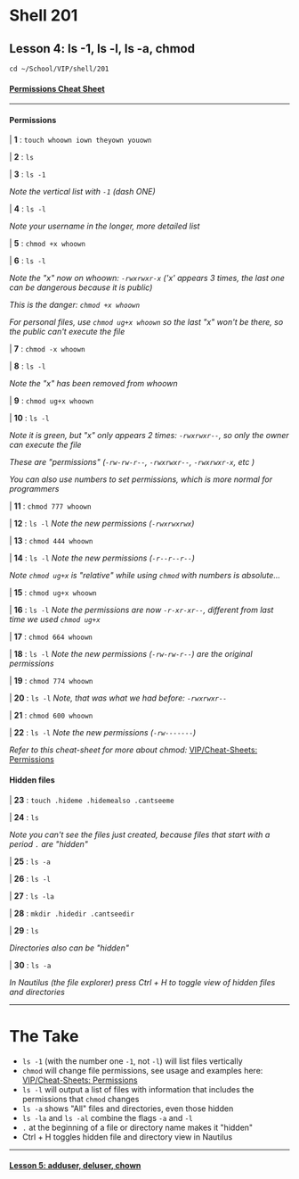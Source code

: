 # Shell 201
## Lesson 4: ls -1, ls -l, ls -a, chmod

`cd ~/School/VIP/shell/201`

#### [Permissions Cheat Sheet](https://github.com/inkVerb/vip/blob/master/Cheat-Sheets/Permissions.md)

___

#### Permissions

| **1** : `touch whoown iown theyown youown`

| **2** : `ls`

| **3** : `ls -1`

*Note the vertical list with `-1` (dash ONE)*

| **4** : `ls -l`

*Note your username in the longer, more detailed list*

| **5** : `chmod +x whoown`

| **6** : `ls -l`

*Note the "x" now on whoown: `-rwxrwxr-x` ('x' appears 3 times, the last one can be dangerous because it is public)*

*This is the danger: `chmod +x whoown`*

*For personal files, use `chmod ug+x whoown` so the last "x" won't be there, so the public can't execute the file*

| **7** : `chmod -x whoown`

| **8** : `ls -l`

*Note the "x" has been removed from whoown*

| **9** : `chmod ug+x whoown`

| **10** : `ls -l`

*Note it is green, but "x" only appears 2 times: `-rwxrwxr--`, so only the owner can execute the file*

*These are "permissions" (`-rw-rw-r--`, `-rwxrwxr--`, `-rwxrwxr-x`, etc )*

*You can also use numbers to set permissions, which is more normal for programmers*

| **11** : `chmod 777 whoown`

| **12** : `ls -l` *Note the new permissions (`-rwxrwxrwx`)*

| **13** : `chmod 444 whoown`

| **14** : `ls -l` *Note the new permissions (`-r--r--r--`)*

*Note `chmod ug+x` is "relative" while using `chmod` with numbers is absolute...*

| **15** : `chmod ug+x whoown`

| **16** : `ls -l` *Note the permissions are now `-r-xr-xr--`, different from last time we used `chmod ug+x`*

| **17** : `chmod 664 whoown`

| **18** : `ls -l` *Note the new permissions (`-rw-rw-r--`) are the original permissions*

| **19** : `chmod 774 whoown`

| **20** : `ls -l` *Note, that was what we had before: `-rwxrwxr--`*

| **21** : `chmod 600 whoown`

| **22** : `ls -l` *Note the new permissions (`-rw-------`)*

*Refer to this cheat-sheet for more about chmod:* [VIP/Cheat-Sheets: Permissions](https://github.com/inkVerb/VIP/blob/master/Cheat-Sheets/Permissions.md)

#### Hidden files

| **23** : `touch .hideme .hidemealso .cantseeme`

| **24** : `ls`

*Note you can't see the files just created, because files that start with a period `.` are "hidden"*

| **25** : `ls -a`

| **26** : `ls -l`

| **27** : `ls -la`

| **28** : `mkdir .hidedir .cantseedir`

| **29** : `ls`

*Directories also can be "hidden"*

| **30** : `ls -a`

*In Nautilus (the file explorer) press Ctrl + H to toggle view of hidden files and directories*

___

# The Take

- `ls -1` (with the number one `-1`, not `-l`) will list files vertically
- `chmod` will change file permissions, see usage and examples here: [VIP/Cheat-Sheets: Permissions](https://github.com/inkVerb/VIP/blob/master/Cheat-Sheets/Permissions.md)
- `ls -l` will output a list of files with information that includes the permissions that `chmod` changes
- `ls -a` shows "All" files and directories, even those hidden
- `ls -la` and `ls -al` combine the flags `-a` and `-l`
- `.` at the beginning of a file or directory name makes it "hidden"
- Ctrl + H toggles hidden file and directory view in Nautilus
___

#### [Lesson 5: adduser, deluser, chown](https://github.com/inkVerb/vip/blob/master/201-shell/Lesson-05.md)
